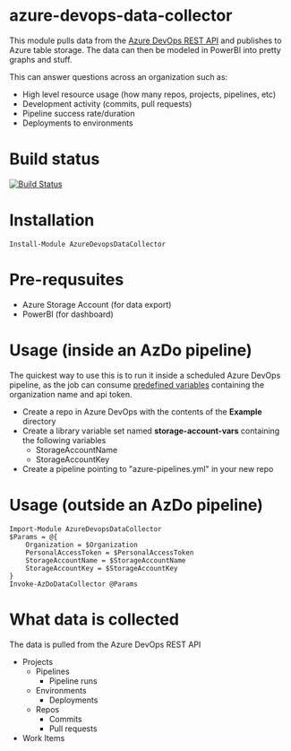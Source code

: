 # azure-devops-data-collector

This module pulls data from the [Azure DevOps REST API](https://docs.microsoft.com/en-us/rest/api/azure/devops/?view=azure-devops-rest-5.1) and publishes to Azure table storage. The data can then be modeled in PowerBI into pretty graphs and stuff.


This can answer questions across an organization such as:
- High level resource usage (how many repos, projects, pipelines, etc)
- Development activity (commits, pull requests)
- Pipeline success rate/duration
- Deployments to environments

# Build status
[![Build Status](https://dev.azure.com/dougbw/Azure/_apis/build/status/dougbw.azure-devops-data-collector?branchName=master)](https://dev.azure.com/dougbw/Azure/_build/latest?definitionId=14&branchName=master)

# Installation

```
Install-Module AzureDevopsDataCollector
```

# Pre-requsuites
* Azure Storage Account (for data export)
* PowerBI (for dashboard)

# Usage (inside an AzDo pipeline)

The quickest way to use this is to run it inside a scheduled Azure DevOps pipeline, as the job can consume [predefined variables](https://docs.microsoft.com/en-us/azure/devops/pipelines/build/variables?view=azure-devops&tabs=yaml#systemaccesstoken) containing the organization name and api token.

* Create a repo in Azure DevOps with the contents of the **Example** directory
* Create a library variable set named **storage-account-vars** containing the following variables
    * StorageAccountName
    * StorageAccountKey
* Create a pipeline pointing to "azure-pipelines.yml" in your new repo

# Usage (outside an AzDo pipeline)
```
Import-Module AzureDevopsDataCollector
$Params = @{
    Organization = $Organization
    PersonalAccessToken = $PersonalAccessToken
    StorageAccountName = $StorageAccountName
    StorageAccountKey = $StorageAccountKey
}
Invoke-AzDoDataCollector @Params
```

# What data is collected

The data is pulled from the Azure DevOps REST API 

* Projects
    * Pipelines
        * Pipeline runs
    * Environments
        * Deployments
    * Repos
        * Commits
        * Pull requests
* Work Items



